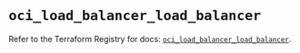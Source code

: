 # `oci_load_balancer_load_balancer`

Refer to the Terraform Registry for docs: [`oci_load_balancer_load_balancer`](https://registry.terraform.io/providers/hashicorp/oci/7.19.0/docs/resources/load_balancer_load_balancer).
